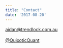 ```yaml
---
title: "Contact"
date: '2017-08-20'
---
```


[aidan@trendlock.com.au](mailto:aidan@trendlock.com.au)
<br>
<br>
[@QuixoticQuant](https://twitter.com/QuixoticQuant/)
